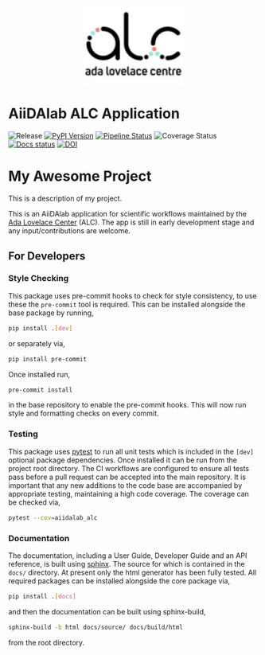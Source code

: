 <div align="center">
    <img src="images/alc-100.png" alt="ALC Logo" style="width: 40%">
</div>

# AiiDAlab ALC Application 

![Release](https://img.shields.io/badge/Release-none-red)
[![PyPI Version](https://img.shields.io/badge/PyPI-none-red)](https://pypi.org/)
[![Pipeline Status](https://github.com/stfc/alc-ux/actions/workflows/ci-testing.yml/badge.svg?branch=main)](https://github.com/stfc/alc-ux/actions)
![Coverage Status](https://img.shields.io/badge/Coverage-none-red)
[![Docs status](https://github.com/stfc/alc-ux/actions/workflows/ci-docs.yml/badge.svg?branch=main)](https://stfc.github.io/alc-ux/)
[![DOI](badge)](https://zenodo.org/)

# My Awesome Project

This is a description of my project.

This is an AiiDAlab application for scientific workflows maintained by the [Ada Lovelace Center](https://adalovelacecentre.ac.uk/) (ALC). 
The app is still in early development stage and any input/contributions are welcome. 


## For Developers 

### Style Checking

This package uses pre-commit hooks to check for style consistency, to use these the ``pre-commit`` tool is required.
This can be installed alongside the base package by running, 

``` sh 
pip install .[dev]
```

or separately via, 

``` sh 
pip install pre-commit 
``` 

Once installed run, 

``` sh 
pre-commit install 
``` 

in the base repository to enable the pre-commit hooks. 
This will now run style and formatting checks on every commit. 

### Testing 

This package uses [pytest](https://docs.pytest.org/en/stable/) 
to run all unit tests which is included in the ```[dev]``` optional 
package dependencies. Once installed it can be run from the project root directory. 
The CI workflows are configured to ensure all tests pass 
before a pull request can be accepted into the main repository.
It is important that any new additions to the code base are accompanied 
by appropriate testing, maintaining a high code coverage. The coverage 
can be checked via, 

``` sh 
pytest --cov=aiidalab_alc 
``` 


### Documentation 

The documentation, including a User Guide, Developer Guide and an API reference, 
is built using [sphinx](https://www.sphinx-doc.org/). The source 
for which is contained in the ```docs/``` directory. At present 
only the html generator has been fully tested. All required packages can 
be installed alongside the core package via, 

``` sh 
pip install .[docs]
```

and then the documentation can be built using sphinx-build, 

``` sh 
sphinx-build -b html docs/source/ docs/build/html 
```

from the root directory. 
